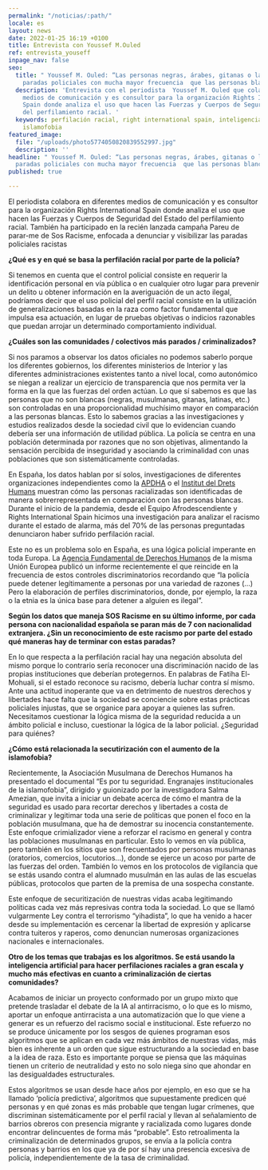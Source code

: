 ```yaml
---
permalink: "/noticias/:path/"
locale: es
layout: news
date: 2022-01-25 16:19 +0100
title: Entrevista con Youssef M.Ouled
ref: entrevista_youseff
inpage_nav: false
seo:
  title: " Youssef M. Ouled: “Las personas negras, árabes, gitanas o latinas sufren
    paradas policiales con mucha mayor frecuencia  que las personas blancas”"
  description: 'Entrevista con el periodista  Youssef M. Ouled que colabora en diferentes
    medios de comunicación y es consultor para la organización Rights International
    Spain donde analiza el uso que hacen las Fuerzas y Cuerpos de Seguridad del Estado
    del perfilamiento racial. '
  keywords: perfilación racial, right international spain, inteligencia artificial,
    islamofobia
featured_image:
  file: "/uploads/photo5774050820839552997.jpg"
  description: ''
headline: " Youssef M. Ouled: “Las personas negras, árabes, gitanas o latinas sufren
  paradas policiales con mucha mayor frecuencia  que las personas blancas”"
published: true

---
```

El periodista colabora en diferentes medios de comunicación y es consultor para la organización Rights International Spain donde analiza el uso que hacen las Fuerzas y Cuerpos de Seguridad del Estado del perfilamiento racial. También ha participado en la recién lanzada campaña Pareu de parar-me de Sos Racisme, enfocada a denunciar y visibilizar las paradas policiales racistas

**¿Qué es y en qué se basa la perfilación racial por parte de la policía?**

Si tenemos en cuenta que el control policial consiste en requerir la identificación personal en vía pública o en cualquier otro lugar para prevenir un delito u obtener información en la averiguación de un acto ilegal, podríamos decir que el uso policial del perfil racial consiste en la utilización de generalizaciones basadas en la raza como factor fundamental que impulsa esa actuación, en lugar de pruebas objetivas o indicios razonables que puedan arrojar un determinado comportamiento individual.

**¿Cuáles son las comunidades / colectivos más parados / criminalizados?**

Si nos paramos a observar los datos oficiales no podemos saberlo porque los diferentes gobiernos, los diferentes ministerios de Interior y las diferentes administraciones existentes tanto a nivel local, como autonómico se niegan a realizar un ejercicio de transparencia que nos permita ver la forma en la que las fuerzas del orden actúan. Lo que sí sabemos es que las personas que no son blancas (negras, musulmanas, gitanas, latinas, etc.) son controladas en una proporcionalidad muchísimo mayor en comparación a las personas blancas. Esto lo sabemos gracias a las investigaciones y estudios realizados desde la sociedad civil que lo evidencian cuando debería ser una información de utilidad pública. La policía se centra en una población determinada por razones que no son objetivas, alimentando la sensación percibida de inseguridad y asociando la criminalidad con unas poblaciones que son sistemáticamente controladas.

En España, los datos hablan por sí solos, investigaciones de diferentes organizaciones independientes como la [APDHA](https://www.apdha.org/media/granada-identificaciones-etnicas-2016-web.pdf) o el [Institut del Drets Humans](https://www.uv.es/garciaj/pub/2013_perfil_etnico.pdf) muestran cómo las personas racializadas son identificadas de manera sobrerrepresentada en comparación con las personas blancas. Durante el inicio de la pandemia, desde el Equipo Afrodescendiente y Rights International Spain hicimos una investigación para analizar el racismo durante el estado de alarma, más del 70% de las personas preguntadas denunciaron haber sufrido perfilación racial.

Este no es un problema solo en España, es una lógica policial imperante en toda Europa. La [Agencia Fundamental de Derechos Humanos](https://op.europa.eu/en/publication-detail/-/publication/78f9963c-bcfe-11eb-8aca-01aa75ed71a1/language-en) de la misma Unión Europea publicó un informe recientemente el que reincide en la frecuencia de estos controles discriminatorios recordando que “la policía puede detener legítimamente a personas por una variedad de razones (...) Pero la elaboración de perfiles discriminatorios, donde, por ejemplo, la raza o la etnia es la única base para detener a alguien es ilegal”.

**Según los datos que maneja SOS Racisme en su último informe, por cada persona con nacionalidad española se paran más de 7 con nacionalidad extranjera. ¿Sin un reconocimiento de este racismo por parte del estado qué maneras hay de terminar con estas paradas?**

En lo que respecta a la perfilación racial hay una negación absoluta del mismo porque lo contrario sería reconocer una discriminación nacido de las propias instituciones que deberían protegernos. En palabras de Fatiha El-Mohuali, si el estado reconoce su racismo, debería luchar contra sí mismo. Ante una actitud inoperante que va en detrimento de nuestros derechos y libertades hace falta que la sociedad se conciencie sobre estas prácticas policiales injustas, que se organice para apoyar a quienes las sufren. Necesitamos cuestionar la lógica misma de la seguridad reducida a un ámbito policial e incluso, cuestionar la lógica de la labor policial. ¿Seguridad para quiénes?

**¿Cómo está relacionada la secutirización con el aumento de la islamofobia?**

Recientemente, la Asociación Musulmana de Derechos Humanos ha presentado el documental “Es por tu seguridad. Engranajes institucionales de la islamofobia”, dirigido y guionizado por la investigadora Salma Amezian, que invita a iniciar un debate acerca de cómo el mantra de la seguridad es usado para recortar derechos y libertades a costa de criminalizar y legitimar toda una serie de políticas que ponen el foco en la población musulmana, que ha de demostrar su inocencia constantemente. Este enfoque crimializador viene a reforzar el racismo en general y contra las poblaciones musulmanas en particular. Esto lo vemos en vía pública, pero también en los sitios que son frecuentados por personas musulmanas (oratorios, comercios, locutorios…), donde se ejerce un acoso por parte de las fuerzas del orden. También lo vemos en los protocolos de vigilancia que se estás usando contra el alumnado musulmán en las aulas de las escuelas públicas, protocolos que parten de la premisa de una sospecha constante.

Este enfoque de securitización de nuestras vidas acaba legitimando políticas cada vez más represivas contra toda la sociedad. Lo que se llamó vulgarmente Ley contra el terrorismo “yihadista”, lo que ha venido a hacer desde su implementación es cercenar la libertad de expresión y aplicarse contra tuiteros y raperos, como denuncian numerosas organizaciones nacionales e internacionales.

**Otro de los temas que trabajas es los algoritmos. Se está usando la inteligencia artificial para hacer perfilaciones raciales a gran escala y mucho más efectivas en cuanto a criminalización de ciertas comunidades?**

Acabamos de iniciar un proyecto conformado por un grupo mixto que pretende trasladar el debate de la IA al antirracismo, o lo que es lo mismo, aportar un enfoque antirracista a una automatización que lo que viene a generar es un refuerzo del racismo social e institucional. Este refuerzo no se produce únicamente por los sesgos de quienes programan esos algoritmos que se aplican en cada vez más ámbitos de nuestras vidas, más bien es inherente a un orden que sigue estructurando a la sociedad en base a la idea de raza. Esto es importante porque se piensa que las máquinas tienen un criterio de neutralidad y esto no solo niega sino que ahondar en las desigualdades estructurales.

Estos algoritmos se usan desde hace años por ejemplo, en eso que se ha llamado ‘policía predictiva’, algoritmos que supuestamente predicen qué personas y en qué zonas es más probable que tengan lugar crímenes, que discriminan sistemáticamente por el perfil racial y llevan al señalamiento de barrios obreros con presencia migrante y racializada como lugares donde encontrar delincuentes de forma más “probable”. Esto retroalimenta la criminalización de determinados grupos, se envía a la policía contra personas y barrios en los que ya de por sí hay una presencia excesiva de policía, independientemente de la tasa de criminalidad.